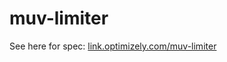 # muv-limiter

See here for spec:  <a href = "http://link.optimizely.com/muv-limiter">link.optimizely.com/muv-limiter</a>
